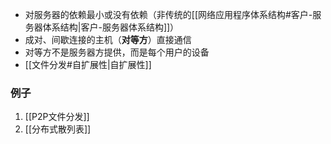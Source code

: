 - 对服务器的依赖最小或没有依赖（非传统的[[网络应用程序体系结构#客户-服务器体系结构|客户-服务器体系结构]]）
- 成对、间歇连接的主机（**对等方**）直接通信
- 对等方不是服务器方提供，而是每个用户的设备
- [[文件分发#自扩展性|自扩展性]]

### 例子
1. [[P2P文件分发]]
2. [[分布式散列表]]